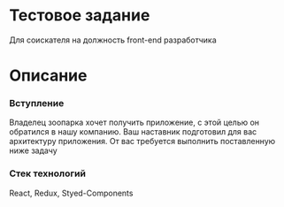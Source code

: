 # Тестовое задание
Для соискателя на должность front-end разработчика

# Описание

### Вступление

Владелец зоопарка хочет получить приложение, с этой целью он обратился в нашу компанию. 
Ваш наставник подготовил для вас архитектуру приложения.
От вас требуется выполнить поставленную ниже задачу

### Стек технологий
React, Redux, Styed-Components